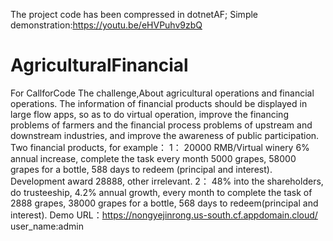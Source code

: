 The project code has been compressed in dotnetAF;
Simple demonstration:https://youtu.be/eHVPuhv9zbQ
# AgriculturalFinancial

For CallforCode The challenge,About agricultural operations and financial operations.
The information of financial products should be displayed in large flow apps, so as to do virtual operation, improve the financing problems of farmers and the financial process problems of upstream and downstream industries, and improve the awareness of public participation.
Two financial products, for example：
1： 20000 RMB/Virtual winery 6% annual increase, complete the task every month 5000 grapes, 58000 grapes for a bottle, 588 days to redeem (principal and interest). Development award 28888, other irrelevant.
2： 48% into the shareholders, do trusteeship, 4.2% annual growth, every month to complete the task of 2888 grapes, 38000 grapes for a bottle, 568 days to redeem(principal and interest).
Demo URL：https://nongyejinrong.us-south.cf.appdomain.cloud/
user_name:admin
